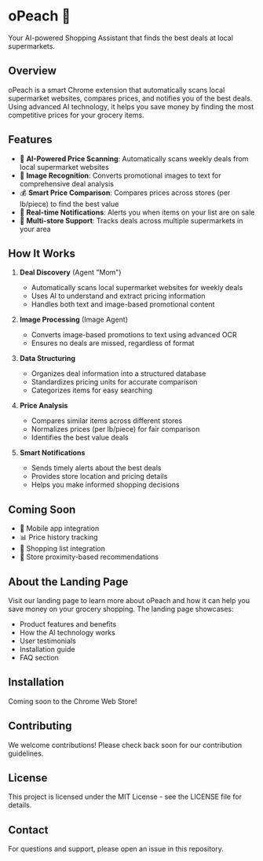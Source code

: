 # oPeach 🍑

Your AI-powered Shopping Assistant that finds the best deals at local supermarkets.

## Overview

oPeach is a smart Chrome extension that automatically scans local supermarket websites, compares prices, and notifies you of the best deals. Using advanced AI technology, it helps you save money by finding the most competitive prices for your grocery items.

## Features

- 🤖 **AI-Powered Price Scanning**: Automatically scans weekly deals from local supermarket websites
- 📸 **Image Recognition**: Converts promotional images to text for comprehensive deal analysis
- 💰 **Smart Price Comparison**: Compares prices across stores (per lb/piece) to find the best value
- 🔔 **Real-time Notifications**: Alerts you when items on your list are on sale
- 🏪 **Multi-store Support**: Tracks deals across multiple supermarkets in your area

## How It Works

1. **Deal Discovery** (Agent "Mom")

   - Automatically scans local supermarket websites for weekly deals
   - Uses AI to understand and extract pricing information
   - Handles both text and image-based promotional content

2. **Image Processing** (Image Agent)

   - Converts image-based promotions to text using advanced OCR
   - Ensures no deals are missed, regardless of format

3. **Data Structuring**

   - Organizes deal information into a structured database
   - Standardizes pricing units for accurate comparison
   - Categorizes items for easy searching

4. **Price Analysis**

   - Compares similar items across different stores
   - Normalizes prices (per lb/piece) for fair comparison
   - Identifies the best value deals

5. **Smart Notifications**
   - Sends timely alerts about the best deals
   - Provides store location and pricing details
   - Helps you make informed shopping decisions

## Coming Soon

- 📱 Mobile app integration
- 📊 Price history tracking
- 🛒 Shopping list integration
- 📍 Store proximity-based recommendations

## About the Landing Page

Visit our landing page to learn more about oPeach and how it can help you save money on your grocery shopping. The landing page showcases:

- Product features and benefits
- How the AI technology works
- User testimonials
- Installation guide
- FAQ section

## Installation

Coming soon to the Chrome Web Store!

## Contributing

We welcome contributions! Please check back soon for our contribution guidelines.

## License

This project is licensed under the MIT License - see the LICENSE file for details.

## Contact

For questions and support, please open an issue in this repository.
